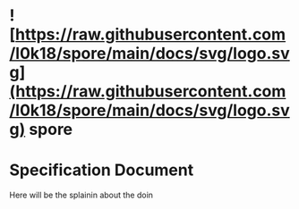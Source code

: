 # ![https://raw.githubusercontent.com/l0k18/spore/main/docs/svg/logo.svg](https://raw.githubusercontent.com/l0k18/spore/main/docs/svg/logo.svg) spore

# Specification Document

Here will be the splainin about the doin
